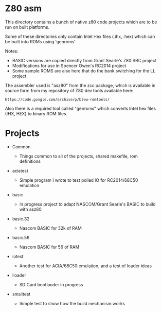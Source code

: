 # Z80 asm

This directory contains a bunch of native z80 code projects
which are to be run on built platforms.

Some of these directories only contain Intel Hex files (.ihx, .hex)
which can be built into ROMs using 'genroms'


Notes:
- BASIC versions are copied directly from Grant Searle's Z80 SBC project
- Modifications for use in Spencer Owen's RC2014 project
- Some sample ROMS are also here that do the bank switching for the LL project


The assembler used is "asz80" from the zcc package, which is available
in source form from my repository of Z80 dev tools available here:

    https://code.google.com/archive/p/bleu-romtools/

Also there is a required tool called "genroms" which converts Intel
hex files (IHX, HEX) to binary ROM files.

# Projects

- Common
  - Things common to all of the projects, shared makefile, rom definitions

- aciatest
  - Simple program I wrote to test polled IO for RC2014/68C50 emulation

- basic
  - In progress project to adapt NASCOM/Grant Searle's BASIC to build with asz80

- basic.32
  - Nascom BASIC for 32k of RAM

- basic.56
  - Nascom BASIC for 56 of RAM

- iotest
  - Another test for ACIA/68C50 emulation, and a test of loader ideas

- lloader
  - SD Card bootlaoder in progress

- smalltest
  - Simple test to show how the build mechanism works
